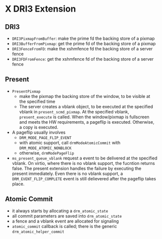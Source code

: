 X DRI3 Extension
================

## DRI3

 - `DRI3PixmapFromBuffer`: make the prime fd the backing store of a pixmap
 - `DRI3BufferFromPixmap`: get the prime fd of the backing store of a pixmap
 - `DRI3FenceFromFD`: make the xshmfence fd the backing store of a server fence
 - `DRI3FDFromFence`: get the xshmfence fd of the backing store of a server
                      fence

## Present

 - `PresentPixmap`
   - make the pixmap the backing store of the window, to be visible at the
     specified time
   - The server creates a vblank object, to be executed at the specified
     vblank in `present_scmd_pixmap`. At the specified vblank,
     `present_execute` is called.  When the window/pixmap is fullscreen and
     meets the HW requirements, a pageflip is executed.  Otherwise, a copy is
     executed.
 - A pageflip usually involves
   - `DRM_MODE_PAGE_FLIP_EVENT`
   - with atomic support, call `drmModeAtomicCommit` with `DRM_MODE_ATOMIC_NONBLOCK`
   - otherwise, `drmModePageFlip`
 - `ms_present_queue_vblank` request a event to be delivered at the specified
   vblank.  On virtio, where there is no vblank support, the fucntion returns
   false.  The present extension handles the failure by executing the present
   immediately.  Even there is no vblank support, a `DRM_EVENT_FLIP_COMPLETE`
   event is still delievered after the pageflip takes place.

## Atomic Commit

 - it always starts by allocating a `drm_atomic_state`
 - all commit parameters are saved into `drm_atomic_state`
 - a fence and a vblank event are allocated for signaling
 - `atomic_commit` callback is called; there is the generic
   `drm_atomic_helper_commit`
